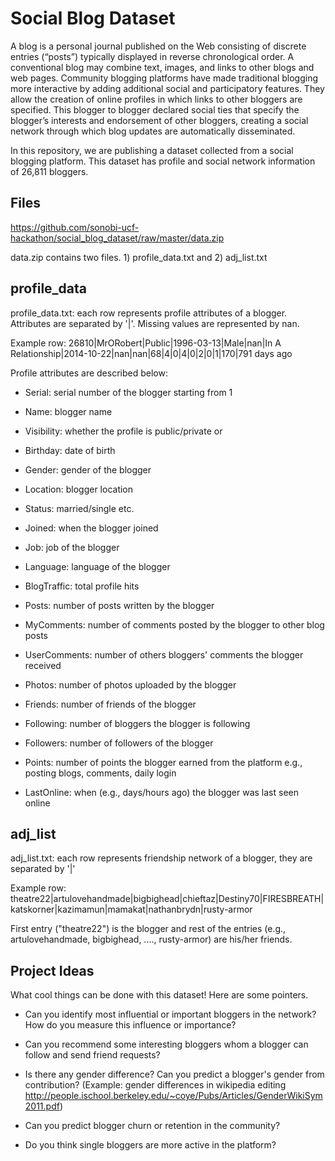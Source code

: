# Social Blog Dataset

A blog is a personal journal published on the Web consisting of discrete entries (“posts”) typically displayed in reverse chronological order. A conventional blog may combine text, images, and links to other blogs and web pages. Community blogging platforms have made traditional blogging more interactive by adding additional social and participatory features. They allow the creation of online profiles in which links to other bloggers are specified. This blogger to blogger declared social ties that specify the blogger’s interests and endorsement of other bloggers, creating a social network
through which blog updates are automatically disseminated.

In this repository, we are publishing a dataset collected from a social blogging platform.
This dataset has profile and social network information of 26,811 bloggers.

Files
----------
https://github.com/sonobi-ucf-hackathon/social_blog_dataset/raw/master/data.zip

data.zip contains two files. 1) profile_data.txt and 2) adj_list.txt

profile_data
--------------

profile_data.txt: each row represents profile attributes of a blogger. Attributes are separated by '|'. Missing values are represented by nan.

Example row: 26810|MrORobert|Public|1996-03-13|Male|nan|In A Relationship|2014-10-22|nan|nan|68|4|0|4|0|2|0|1|170|791 days ago

Profile attributes are described below:

* Serial: serial number of the blogger starting from 1  

* Name:	blogger name 

* Visibility:	whether the profile is public/private or 	

* Birthday: date of birth	

* Gender:	gender of the blogger	

* Location: blogger location		

* Status: married/single etc.

* Joined: when the blogger joined	

* Job: job of the blogger		

* Language: language of the blogger	

* BlogTraffic: total profile hits   

* Posts: number of posts written by the blogger	

* MyComments: number of comments posted by the blogger to other blog posts	

* UserComments: number of others bloggers' comments the blogger received 

* Photos: number of photos uploaded by the blogger	

* Friends: number of friends of the blogger	

* Following: number of bloggers the blogger is following

* Followers: number of followers of the blogger	 			

* Points: number of points the blogger earned from the platform e.g., posting blogs, comments, daily login 	

* LastOnline: when (e.g., days/hours ago) the blogger was last seen online 


adj_list
----------
adj_list.txt: each row represents friendship network of a blogger, they are separated by '|'   

Example row:  theatre22|artulovehandmade|bigbighead|chieftaz|Destiny70|FIRESBREATH|katskorner|kazimamun|mamakat|nathanbrydn|rusty-armor

First entry ("theatre22") is the blogger and rest of the entries (e.g., artulovehandmade, bigbighead, ...., rusty-armor) are his/her friends.

Project Ideas
----------

What cool things can be done with this dataset! Here are some pointers.

* Can you identify most influential or important bloggers in the network? How do you measure this influence or importance?

* Can you recommend some interesting bloggers whom a blogger can follow and send friend requests? 

* Is there any gender difference? Can you predict a blogger's gender from contribution? (Example: gender differences in wikipedia editing http://people.ischool.berkeley.edu/~coye/Pubs/Articles/GenderWikiSym2011.pdf)

* Can you predict blogger churn or retention in the community?

* Do you think single bloggers are more active in the platform? 



